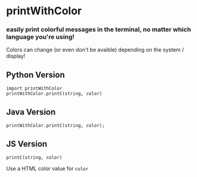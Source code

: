 # printWithColor
### easily print colorful messages in the terminal, no matter which language you're using!

Colors can  change (or even don't be avaible) depending on the system / display!  

## Python Version

```
import printWithColor
printWithColor.printC(string, color)
```
## Java Version

```
printWithColor.printC(string, color);
```

## JS Version

```
printC(string, color)
```
Use a HTML color value for `color`


